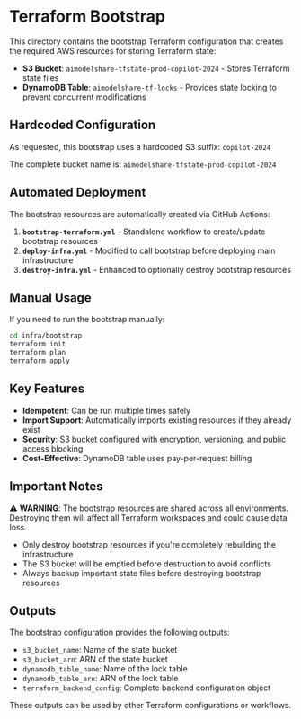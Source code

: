 # Terraform Bootstrap

This directory contains the bootstrap Terraform configuration that creates the required AWS resources for storing Terraform state:

- **S3 Bucket**: `aimodelshare-tfstate-prod-copilot-2024` - Stores Terraform state files
- **DynamoDB Table**: `aimodelshare-tf-locks` - Provides state locking to prevent concurrent modifications

## Hardcoded Configuration

As requested, this bootstrap uses a hardcoded S3 suffix: `copilot-2024`

The complete bucket name is: `aimodelshare-tfstate-prod-copilot-2024`

## Automated Deployment

The bootstrap resources are automatically created via GitHub Actions:

1. **`bootstrap-terraform.yml`** - Standalone workflow to create/update bootstrap resources
2. **`deploy-infra.yml`** - Modified to call bootstrap before deploying main infrastructure
3. **`destroy-infra.yml`** - Enhanced to optionally destroy bootstrap resources

## Manual Usage

If you need to run the bootstrap manually:

```bash
cd infra/bootstrap
terraform init
terraform plan
terraform apply
```

## Key Features

- **Idempotent**: Can be run multiple times safely
- **Import Support**: Automatically imports existing resources if they already exist
- **Security**: S3 bucket configured with encryption, versioning, and public access blocking
- **Cost-Effective**: DynamoDB table uses pay-per-request billing

## Important Notes

⚠️ **WARNING**: The bootstrap resources are shared across all environments. Destroying them will affect all Terraform workspaces and could cause data loss.

- Only destroy bootstrap resources if you're completely rebuilding the infrastructure
- The S3 bucket will be emptied before destruction to avoid conflicts
- Always backup important state files before destroying bootstrap resources

## Outputs

The bootstrap configuration provides the following outputs:

- `s3_bucket_name`: Name of the state bucket
- `s3_bucket_arn`: ARN of the state bucket  
- `dynamodb_table_name`: Name of the lock table
- `dynamodb_table_arn`: ARN of the lock table
- `terraform_backend_config`: Complete backend configuration object

These outputs can be used by other Terraform configurations or workflows.
